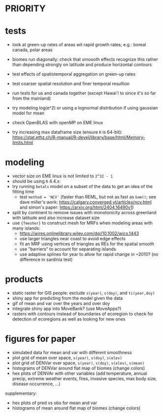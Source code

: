 # PRIORITY

# tests
- look at green-up rates of areas wit rapid growth rates; e.g.: boreal canada, polar areas
- biomes run diagonally: check that smoooth effects recognize this rather than depending strongly on latitude and produce horizontal contours
- test effects of spatiotemporal aggregation on green-up rates
- test coarser spatial resolution and finer temporal resultion
- run tests for us and canada together (except Hawai'i to since it's so far from the mainland)
- try modeling log(e^2) or using a lognormal distribution if using gaussian model for mean

- check OpenBLAS with openMP on EME linux
- try increasing max dataframe size (ensure `R` is 64-bit): https://stat.ethz.ch/R-manual/R-devel/library/base/html/Memory-limits.html

# modeling
- vector size on EME linux is not limited to `2^32 - 1`
- should be using `R` 4.4.x: 
- try running `betals` model on a subset of the data to get an idea of the fitting time
  - test `method = 'NCV'` (faster than REML, but not as fast as `bam()`; see dave miller's work: https://calgary.converged.yt/articles/ncv.html and simon's paper: https://arxiv.org/html/2404.16490v1)
- split by continent to remove issues with monotonicity across greenland with latitude and also increase dataset size
- use `{fmesher}` to construct mesh for MRFs when modeling areas with many islands:
  - https://wires.onlinelibrary.wiley.com/doi/10.1002/wics.1443
  - use larger triangles near coast to avoid edge effects
  - fit an MRF using vertices of triangles as REs for the spatial smooth
  - use "barriers" to account for separating islands
  - use adaptive splines for year to allow for rapid change in ~2010? (no difference in sardinia test)

# products
- static raster for GIS people: exclude `s(year)`, `s(doy)`, and `ti(year,doy)`
- shiny app for predicting from the model given the data
- gif of mean and var over the years and over doy
- integrate shiny app into MoveBank? (use MoveApps?)
- rasters with contours instead of boundaries of ecoregion to check for detection of ecoregions as well as looking for new ones

# figures for paper
- simulated data for mean and var with different smoothness
- plot grid of mean over space, `s(year)`, `s(doy)`, `s(elev)`
- plot grid of DENVar over space, `s(year)`, `s(doy)`, `s(elev)`, `s(mean)`
- histograms of DENVar around flat map of biomes (change colors)
- hex plots of DENVAr with other variables (add temperature, annual precip, extreme weather events, fires, invasive species, max body size, disease occurrence, ...)

supplementary:
- hex plots of pred vs obs for mean and var
- histograms of mean around flat map of biomes (change colors)

